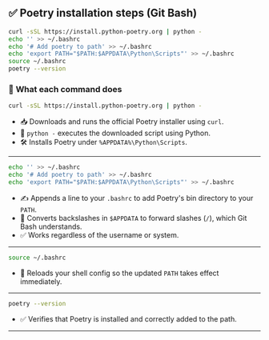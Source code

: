 
## ✅ **Poetry installation steps (Git Bash)**

```bash
curl -sSL https://install.python-poetry.org | python -
echo '' >> ~/.bashrc
echo '# Add poetry to path' >> ~/.bashrc
echo 'export PATH="$PATH:$APPDATA\Python\Scripts"' >> ~/.bashrc
source ~/.bashrc
poetry --version
```


### 📝 **What each command does**

```bash
curl -sSL https://install.python-poetry.org | python -
```
- 📥 Downloads and runs the official Poetry installer using `curl`.
- 🐍 `python -` executes the downloaded script using Python.
- 🛠 Installs Poetry under `%APPDATA%\Python\Scripts`.

---

```bash
echo '' >> ~/.bashrc
echo '# Add poetry to path' >> ~/.bashrc
echo 'export PATH="$PATH:$APPDATA\Python\Scripts"' >> ~/.bashrc
```
- ✍️ Appends a line to your `.bashrc` to add Poetry's bin directory to your `PATH`.
- 🔁 Converts backslashes in `$APPDATA` to forward slashes (`/`), which Git Bash understands.
- ✅ Works regardless of the username or system.

---

```bash
source ~/.bashrc
```
- 🔁 Reloads your shell config so the updated `PATH` takes effect immediately.

---

```bash
poetry --version
```
- ✅ Verifies that Poetry is installed and correctly added to the path.

---


